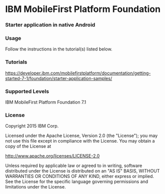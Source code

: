 IBM MobileFirst Platform Foundation
===
### Starter application in native Android


### Usage
Follow the instructions in the tutorial(s) listed below.

### Tutorials
https://developer.ibm.com/mobilefirstplatform/documentation/getting-started-7-1/foundation/starter-application-samples/

### Supported Levels
IBM MobileFirst Platform Foundation 7.1

### License
Copyright 2015 IBM Corp.

Licensed under the Apache License, Version 2.0 (the "License");
you may not use this file except in compliance with the License.
You may obtain a copy of the License at

http://www.apache.org/licenses/LICENSE-2.0

Unless required by applicable law or agreed to in writing, software
distributed under the License is distributed on an "AS IS" BASIS,
WITHOUT WARRANTIES OR CONDITIONS OF ANY KIND, either express or implied.
See the License for the specific language governing permissions and
limitations under the License.
